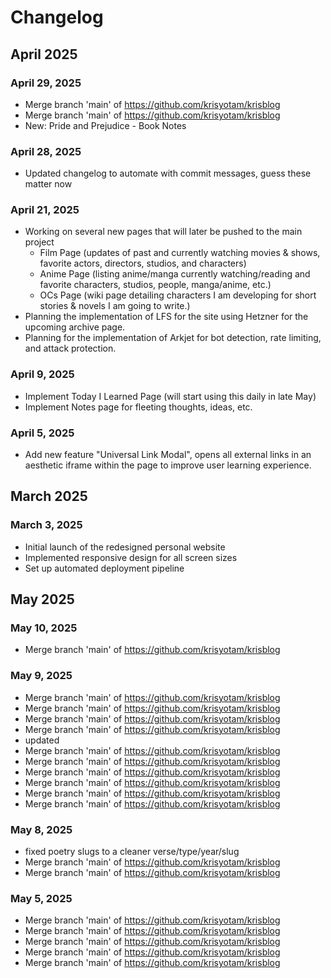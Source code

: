 # Changelog

## April 2025

### April 29, 2025
- Merge branch 'main' of https://github.com/krisyotam/krisblog
- Merge branch 'main' of https://github.com/krisyotam/krisblog
- New:  Pride and Prejudice - Book Notes


### April 28, 2025
- Updated changelog to automate with commit messages, guess these matter now


### April 21, 2025
- Working on several new pages that will later be pushed to the main project
  - Film Page (updates of past and currently watching movies & shows, favorite actors, directors, studios, and characters)
  - Anime Page (listing anime/manga currently watching/reading and favorite characters, studios, people, manga/anime, etc.)
  - OCs Page (wiki page detailing characters I am developing for short stories & novels I am going to write.)
- Planning the implementation of LFS for the site using Hetzner for the upcoming archive page.
- Planning for the implementation of Arkjet for bot detection, rate limiting, and attack protection.

### April 9, 2025
- Implement Today I Learned Page (will start using this daily in late May)
- Implement Notes page for fleeting thoughts, ideas, etc.

### April 5, 2025
- Add new feature "Universal Link Modal", opens all external links in an aesthetic iframe within the page to improve user learning experience.

## March 2025

### March 3, 2025
- Initial launch of the redesigned personal website
- Implemented responsive design for all screen sizes
- Set up automated deployment pipeline

## May 2025

### May 10, 2025
- Merge branch 'main' of https://github.com/krisyotam/krisblog


### May 9, 2025
- Merge branch 'main' of https://github.com/krisyotam/krisblog
- Merge branch 'main' of https://github.com/krisyotam/krisblog
- Merge branch 'main' of https://github.com/krisyotam/krisblog
- Merge branch 'main' of https://github.com/krisyotam/krisblog
- updated
- Merge branch 'main' of https://github.com/krisyotam/krisblog
- Merge branch 'main' of https://github.com/krisyotam/krisblog
- Merge branch 'main' of https://github.com/krisyotam/krisblog
- Merge branch 'main' of https://github.com/krisyotam/krisblog
- Merge branch 'main' of https://github.com/krisyotam/krisblog
- Merge branch 'main' of https://github.com/krisyotam/krisblog


### May 8, 2025
- fixed poetry slugs to a cleaner  verse/type/year/slug
- Merge branch 'main' of https://github.com/krisyotam/krisblog
- Merge branch 'main' of https://github.com/krisyotam/krisblog


### May 5, 2025
- Merge branch 'main' of https://github.com/krisyotam/krisblog
- Merge branch 'main' of https://github.com/krisyotam/krisblog
- Merge branch 'main' of https://github.com/krisyotam/krisblog
- Merge branch 'main' of https://github.com/krisyotam/krisblog
- Merge branch 'main' of https://github.com/krisyotam/krisblog
